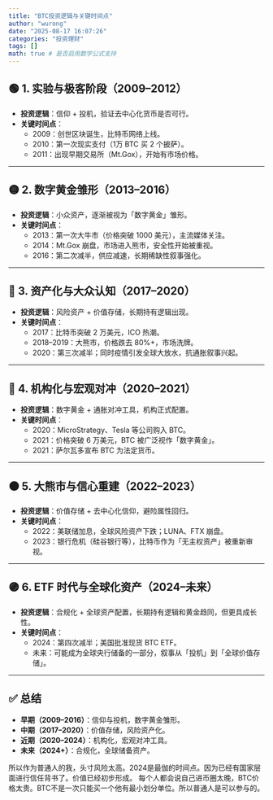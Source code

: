 ```yaml
---
title: "BTC投资逻辑与关键时间点"
author: "wurong"
date: "2025-08-17 16:07:26"
categories: "投资理财"
tags: []
math: true # 是否启用数学公式支持
---
```


## 🟢 1. 实验与极客阶段（2009–2012）
- **投资逻辑**：信仰 + 投机，验证去中心化货币是否可行。  
- **关键时间点**：  
  - 2009：创世区块诞生，比特币网络上线。  
  - 2010：第一次现实支付（1万 BTC 买 2 个披萨）。  
  - 2011：出现早期交易所（Mt.Gox），开始有市场价格。  

---

## 🟡 2. 数字黄金雏形（2013–2016）
- **投资逻辑**：小众资产，逐渐被视为「数字黄金」雏形。  
- **关键时间点**：  
  - 2013：第一次大牛市（价格突破 1000 美元），主流媒体关注。  
  - 2014：Mt.Gox 崩盘，市场进入熊市，安全性开始被重视。  
  - 2016：第二次减半，供应减速，长期稀缺性叙事强化。  

---

## 🔵 3. 资产化与大众认知（2017–2020）
- **投资逻辑**：风险资产 + 价值存储，长期持有逻辑出现。  
- **关键时间点**：  
  - 2017：比特币突破 2 万美元，ICO 热潮。  
  - 2018–2019：大熊市，价格跌去 80%+，市场洗牌。  
  - 2020：第三次减半；同时疫情引发全球大放水，抗通胀叙事兴起。  

---

## 🔴 4. 机构化与宏观对冲（2020–2021）
- **投资逻辑**：数字黄金 + 通胀对冲工具，机构正式配置。  
- **关键时间点**：  
  - 2020：MicroStrategy、Tesla 等公司购入 BTC。  
  - 2021：价格突破 6 万美元，BTC 被广泛视作「数字黄金」。  
  - 2021：萨尔瓦多宣布 BTC 为法定货币。  

---

## ⚫ 5. 大熊市与信心重建（2022–2023）
- **投资逻辑**：价值存储 + 去中心化信仰，避险属性回归。  
- **关键时间点**：  
  - 2022：美联储加息，全球风险资产下跌；LUNA、FTX 崩盘。  
  - 2023：银行危机（硅谷银行等），比特币作为「无主权资产」被重新审视。  

---

## 🟣 6. ETF 时代与全球化资产（2024–未来）
- **投资逻辑**：合规化 + 全球资产配置，长期持有逻辑和黄金趋同，但更具成长性。  
- **关键时间点**：  
  - 2024：第四次减半；美国批准现货 BTC ETF。  
  - 未来：可能成为全球央行储备的一部分，叙事从「投机」到「全球价值存储」。  

---

## ✅ 总结
- **早期（2009–2016）**：信仰与投机，数字黄金雏形。  
- **中期（2017–2020）**：价值存储，风险资产化。  
- **近期（2020–2024）**：机构化，宏观对冲工具。  
- **未来（2024+）**：合规化，全球储备资产。  

所以作为普通人的我，头寸风险太高。2024是最伽的时间点。因为已经有国家层面进行信任背书了。价值已经初步形成。
每个人都会说自己进币圈太晚，BTC价格太贵。BTC不是一次只能买一个他有最小划分单位。所以普通人是可以参与的。